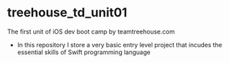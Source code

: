 # treehouse_td_unit01
The first unit of iOS dev boot camp by teamtreehouse.com

* In this repository I store a very basic entry level project that incudes the essential skills of Swift programming language

